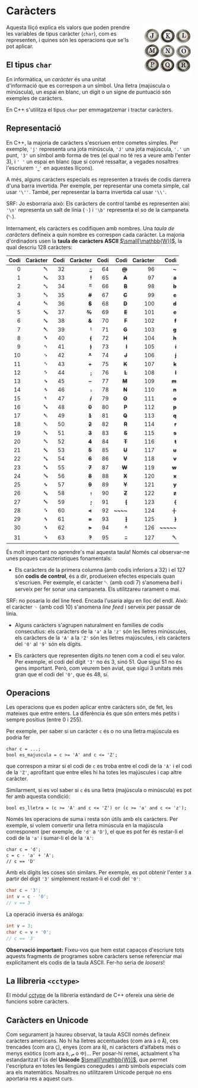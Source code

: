 # Caràcters

<img src='././caracters.png' style='width: 10em; float: right; margin: 0 0 1em 1em;'/>

Aquesta lliçó explica els valors que poden prendre les variables de
tipus caràcter (`char`), com es representen, i quines són les operacions que se'ls
pot aplicar.

## El tipus `char`

En informàtica, un _caràcter_ és una unitat d'informació que es correspon a
un símbol. Una lletra (majúscula o minúscula), un espai en blanc, un
dígit o un signe de puntuació són exemples de caràcters.

En C++ s'utilitza el tipus `char` per emmagatzemar i tractar caràcters.

## Representació

En C++, la majoria de caràcters s'escriuen entre cometes simples.
Per exemple, `'j'` representa una jota minúscula,
`'J'` una jota majúscula,
`'.'` un punt,
`'3'` un símbol amb forma de tres
(el qual no té res a veure amb l'enter 3),
i `' '` un espai en blanc
(que si convé ressaltar,
a vegades nosaltres l'escriurem `'⎵'` en aquestes lliçons).

A més, alguns caràcters especials
es representen a través de codis darrera d'una barra invertida.
Per exemple, per representar una cometa simple,
cal usar `'\''`.
També, per representar la barra invertida cal usar `'\\'`.

SRF: Jo esborraria això: Els caràcters de control també es representen així: `'\n'` representa
un salt de línia (␊) i `'\b'` representa el so de la campaneta
(␇).

Internament, els caràcters es codifiquen amb nombres. Una _taula de
caràcters_ defineix a quin nombre es correspon cada caràcter.
La majoria d'ordinadors usen la **taula de caràcters ASCII**
[$\small[\mathbb{W}]$](https://ca.wikipedia.org/wiki/ASCII),
la qual descriu 128 caràcters:

| Codi | Caràcter | Codi |   Caràcter | Codi |        Codi | Caràcter |      Codi |
| ---: | -------: | ---: | ---------: | ---: | ----------: | -------: | --------: |
|    0 |    **␀** |   32 |  **~~⎵~~** |   64 |   **~~@~~** |       96 |     **~** |
|    1 |    **␁** |   33 |  **~~!~~** |   65 |   **~~A~~** |       97 | **~~a~~** |
|    2 |    **␂** |   34 |  **~~"~~** |   66 |   **~~B~~** |       98 | **~~b~~** |
|    3 |    **␃** |   35 |  **~~#~~** |   67 |   **~~C~~** |       99 | **~~c~~** |
|    4 |    **␄** |   36 |  **~~$~~** |   68 |   **~~D~~** |      100 | **~~d~~** |
|    5 |    **␅** |   37 |  **~~%~~** |   69 |   **~~E~~** |      101 | **~~e~~** |
|    6 |    **␆** |   38 |  **~~&~~** |   70 |   **~~F~~** |      102 | **~~f~~** |
|    7 |    **␇** |   39 |  **~~'~~** |   71 |   **~~G~~** |      103 | **~~g~~** |
|    8 |    **␈** |   40 |  **~~(~~** |   72 |   **~~H~~** |      104 | **~~h~~** |
|    9 |    **␉** |   41 |  **~~)~~** |   73 |   **~~I~~** |      105 | **~~i~~** |
|   10 |    **␊** |   42 | **~~\*~~** |   74 |   **~~J~~** |      106 | **~~j~~** |
|   11 |    **␋** |   43 |  **~~+~~** |   75 |   **~~K~~** |      107 | **~~k~~** |
|   12 |    **␌** |   44 |  **~~,~~** |   76 |   **~~L~~** |      108 | **~~l~~** |
|   13 |    **␍** |   45 |  **~~-~~** |   77 |   **~~M~~** |      109 | **~~m~~** |
|   14 |    **␎** |   46 |  **~~.~~** |   78 |   **~~N~~** |      110 | **~~n~~** |
|   15 |    **␏** |   47 |  **~~/~~** |   79 |   **~~O~~** |      111 | **~~o~~** |
|   16 |    **␐** |   48 |  **~~0~~** |   80 |   **~~P~~** |      112 | **~~p~~** |
|   17 |    **␑** |   49 |  **~~1~~** |   81 |   **~~Q~~** |      113 | **~~q~~** |
|   18 |    **␑** |   50 |  **~~2~~** |   82 |   **~~R~~** |      114 | **~~r~~** |
|   19 |    **␓** |   51 |  **~~3~~** |   83 |   **~~S~~** |      115 | **~~s~~** |
|   20 |    **␔** |   52 |  **~~4~~** |   84 |   **~~T~~** |      116 | **~~t~~** |
|   21 |    **␕** |   53 |  **~~5~~** |   85 |   **~~U~~** |      117 | **~~u~~** |
|   22 |    **␖** |   54 |  **~~6~~** |   86 |   **~~V~~** |      118 | **~~v~~** |
|   23 |    **␗** |   55 |  **~~7~~** |   87 |   **~~W~~** |      119 | **~~w~~** |
|   24 |    **␘** |   56 |  **~~8~~** |   88 |   **~~X~~** |      120 | **~~x~~** |
|   25 |    **␙** |   57 |  **~~9~~** |   89 |   **~~Y~~** |      121 | **~~y~~** |
|   26 |    **␚** |   58 |  **~~:~~** |   90 |   **~~Z~~** |      122 | **~~z~~** |
|   27 |    **␛** |   59 |  **~~;~~** |   91 |   **~~[~~** |      123 | **~~{~~** |
|   28 |    **␜** |   60 |  **~~<~~** |   92 |   **~~\~~** |      124 | **~~❘~~** |
|   29 |    **␝** |   61 |  **~~=~~** |   93 |   **~~]~~** |      125 | **~~}~~** |
|   30 |    **␞** |   62 |  **~~>~~** |   94 |   **~~^~~** |      126 | **~~~~~** |
|   31 |    **␟** |   63 |  **~~?~~** |   95 | **~~\_~~** |      127 |     **␡** |

És molt important no aprendre's mai aquesta taula! Només cal observar-ne
unes poques característiques fonamentals:

-   Els caràcters de la primera columna (amb codis inferiors a 32) i el 127 són
    **codis de control**, és a dir, produeixen efectes especials quan s'escriuen.
    Per exemple, el caràcter ␇ (amb codi 7) s'anomena _bell_
    i serveix per fer sonar una campaneta.
    Els utilitzareu rarament o mai.

SRF: no posaria lo del line feed. Encada l'usaria algu en lloc del endl.
Això: el caràcter ␊ (amb codi 10) s'anomena _line feed_
i serveix per passar de línia.

-   Alguns caràcters s'agrupen naturalment en famílies de codis consecutius:
    els caràcters de la `'a'` a la `'z'` són les lletres minúscules,
    els caràcters de la `'A'` a la `'Z'` són les lletres majúscules,
    i els caràcters del `'0'` al `'9'` són els dígits.

-   Els caràcters que representen dígits _no_ tenen com a codi el seu valor.
    Per exemple, el codi del dígit `'3'` no és 3, sinó 51.
    Que sigui 51 no és gens important.
    Però, com veurem ben aviat,
    que sigui 3 unitats més gran que el codi del `'0'`, que és 48, sí.

## Operacions

Les operacions que es poden aplicar entre caràcters són, de fet,
les mateixes que entre enters. La diferència és que són enters més petits
i sempre positius (entre 0 i 255).

Per exemple, per saber si un caràcter `c`
és o no una lletra majúscula es podria fer

```c++c++
char c = ...;
bool es_majuscula = c >= 'A' and c <= 'Z';
```

que correspon a mirar si el codi de `c`
es troba entre el codi de la `'A'`
i el codi de la `'Z'`,
aprofitant que entre elles hi ha totes les majúscules
i cap altre caràcter.

Similarment, si es vol saber si `c` és una lletra (majúscula o
minúscula) es pot fer amb aquesta condició:

```c++c++
bool es_lletra = (c >= 'A' and c <= 'Z') or (c >= 'a' and c <= 'z');
```

Només les operacions de suma i resta són útils amb els caràcters.
Per exemple, si volem convertir una lletra minúscula
en la majúscula corresponent
(per exemple, de `'d'` a `'D'`),
el que es pot fer és restar-li el codi de la `'a'`
i sumar-li el de la `'A'`:

```c++c++
char c = 'd';
c = c - 'a' + 'A';
// c == 'D'
```

Amb els dígits les coses són similars.
Per exemple, es pot obtenir l'enter `3` a partir del dígit `'3'`
simplement restant-li el codi del `'0'`:

```c++
char c = '3';
int v = c - '0';
// v == 3
```

La operació inversa és anàloga:

```c++
int v = 3;
char c = v + '0';
// c == '3'
```

**Observació important:** Fixeu-vos que hem estat capaços d'escriure tots
aquests fragments de programes sobre caràcters sense referenciar mai
explícitament els codis de la taula ASCII. Fer-ho seria de _loosers_!

## La llibreria `<cctype>`

El mòdul [cctype](/stl/cctype.html) de la llibreria estàndard de C++ ofereix
una sèrie de funcions sobre caràcters.

## Caràcters en Unicode

Com segurament ja haureu observat, la taula ASCII només defineix caràcters
americans. No hi ha lletres accentuades (com ara `à` o `Å`), ces trencades
(com ara `Ç`), enyes (com ara `Ñ`), ni caràcters d'alfabets més o menys exòtics
(com ara `δ`, `س`‎ o `中`)...
Per posar-hi remei, actualment s'ha estandaritzat l'ús
del **Unicode** [$\small[\mathbb{W}]$](https://ca.wikipedia.org/wiki/Unicode),
que permet l'escriptura en totes les llengües conegudes i amb símbols
especials com ara els matemàtics.
Nosaltres no utilitzarem Unicode perquè no ens aportaria res a aquest curs.

<Autors autors="jpetit roura"/>
